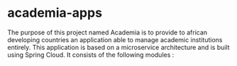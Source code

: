 # academia-apps

The purpose of this project named Academia is to provide to african developing countries an application able to manage academic institutions entirely.
This application is based on a microservice architecture and is built using Spring Cloud. It consists of the following modules :
